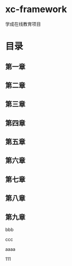 # xc-framework
学成在线教育项目

# 目录

## 第一章

## 第二章

## 第三章

## 第四章

## 第五章

## 第六章

## 第七章

## 第八章

## 第九章

bbb

ccc

[//]: # (ddd)

aaaa


111